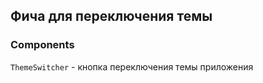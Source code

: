 ## Фича для переключения темы

### Components

`ThemeSwitcher` - кнопка переключения темы приложения
